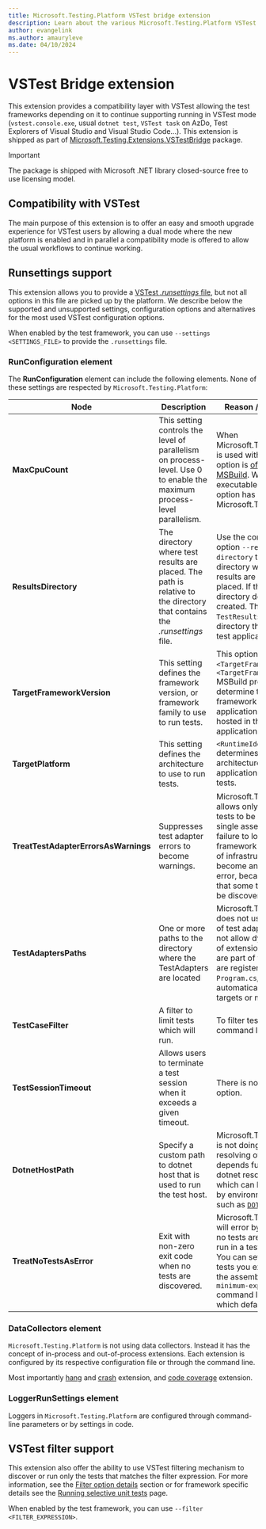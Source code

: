 ```yaml
---
title: Microsoft.Testing.Platform VSTest bridge extension
description: Learn about the various Microsoft.Testing.Platform VSTest bridge extension and how to use it.
author: evangelink
ms.author: amauryleve
ms.date: 04/10/2024
---
```


# VSTest Bridge extension

This extension provides a compatibility layer with VSTest allowing the test frameworks depending on it to continue supporting running in VSTest mode (`vstest.console.exe`, usual `dotnet test`, `VSTest task` on AzDo, Test Explorers of Visual Studio and Visual Studio Code...). This extension is shipped as part of [Microsoft.Testing.Extensions.VSTestBridge](https://www.nuget.org/packages/Microsoft.Testing.Extensions.VSTestBridge) package.

> [!IMPORTANT]
> The package is shipped with Microsoft .NET library closed-source free to use licensing model.

## Compatibility with VSTest

The main purpose of this extension is to offer an easy and smooth upgrade experience for VSTest users by allowing a dual mode where the new platform is enabled and in parallel a compatibility mode is offered to allow the usual workflows to continue working.

## Runsettings support

This extension allows you to provide a [VSTest *.runsettings* file](/visualstudio/test/configure-unit-tests-by-using-a-dot-runsettings-file), but not all options in this file are picked up by the platform. We describe below the supported and unsupported settings, configuration options and alternatives for the most used VSTest configuration options.

When enabled by the test framework, you can use `--settings <SETTINGS_FILE>` to provide the `.runsettings` file.

### RunConfiguration element

The **RunConfiguration** element can include the following elements. None of these settings are respected by `Microsoft.Testing.Platform`:

| Node | Description | Reason / Workaround |
|------|-------------|---------------------|
| **MaxCpuCount** | This setting controls the level of parallelism on process-level. Use 0 to enable the maximum process-level parallelism.| When Microsoft.Testing.Platform is used with MSBuild, this option is [offloaded to MSBuild](/visualstudio/msbuild/building-multiple-projects-in-parallel-with-msbuild). When a single executable is run, this option has no meaning for Microsoft.Testing.Platform. |
| **ResultsDirectory** | The directory where test results are placed. The path is relative to the directory that contains the *.runsettings* file.| Use the command-line option `--results-directory` to determine the directory where the test results are going to be placed. If the specified directory doesn't exist, it's created. The default is `TestResults` in the directory that contains the test application. |
| **TargetFrameworkVersion** | This setting defines the framework version, or framework family to use to run tests.| This option is ignored. The `<TargetFramework>` or `<TargetFrameworks>` MSBuild properties determine the target framework of the application. The tests are hosted in the final application. |
| **TargetPlatform** | This setting defines the architecture to use to run tests. | `<RuntimeIdentifier>` determines the architecture of the final application that hosts the tests. |
| **TreatTestAdapterErrorsAsWarnings** | Suppresses test adapter errors to become warnings. | Microsoft.Testing.Platform allows only one type of tests to be run from a single assembly, and failure to load the test framework or other parts of infrastructure will become an un-skippable error, because it signifies that some tests could not be discovered or run. |
| **TestAdaptersPaths** | One or more paths to the directory where the TestAdapters are located| Microsoft.Testing.Platform does not use the concept of test adapters and does not allow dynamic loading of extensions unless they are part of the build, and are registered in `Program.cs`, either automatically via build targets or manually. |
| **TestCaseFilter** | A filter to limit tests which will run. | To filter tests use `--filter` command line option. |
| **TestSessionTimeout** | Allows users to terminate a test session when it exceeds a given timeout.| There is no alternative option. |
| **DotnetHostPath** | Specify a custom path to dotnet host that is used to run the test host. | Microsoft.Testing.Platform is not doing any additional resolving of dotnet. It depends fully on how dotnet resolves itself, which can be controlled by environment variables such as [`DOTNET_HOST_PATH`](../tools/dotnet-environment-variables.md#dotnet_host_path). |
| **TreatNoTestsAsError** | Exit with non-zero exit code when no tests are discovered. | Microsoft.Testing.Platform will error by default when no tests are discovered or run in a test application. You can set how many tests you expect to find in the assembly by using `--minimum-expected-tests` command line parameter, which defaults to 1. |

### DataCollectors element

`Microsoft.Testing.Platform` is not using data collectors. Instead it has the concept of in-process and out-of-process extensions. Each extension is configured by its respective configuration file or through the command line.

Most importantly [hang](unit-testing-platform-extensions.md#hang-dump) and [crash](unit-testing-platform-extensions.md#crash-dump) extension, and [code coverage](unit-testing-platform-extensions.md#microsoft-code-coverage) extension.

### LoggerRunSettings element

Loggers in `Microsoft.Testing.Platform` are configured through command-line parameters or by settings in code.

## VSTest filter support

This extension also offer the ability to use VSTest filtering mechanism to discover or run only the tests that matches the filter expression. For more information, see the [Filter option details](../tools/dotnet-test.md#filter-option-details) section or for framework specific details see the [Running selective unit tests](./selective-unit-tests.md) page.

When enabled by the test framework, you can use `--filter <FILTER_EXPRESSION>`.

